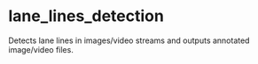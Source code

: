 # lane_lines_detection
Detects lane lines in images/video streams and outputs annotated image/video files.
